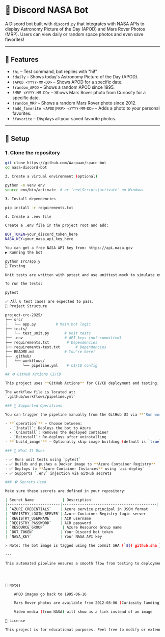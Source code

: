 # 🤖 Discord NASA Bot

A Discord bot built with `discord.py` that integrates with NASA APIs to display Astronomy Picture of the Day (APOD) and Mars Rover Photos (MRP). Users can view daily or random space photos and even save favorites!

---

## 🚀 Features

- `!hi` – Test command, bot replies with "hi!"
- `!daily` – Shows today's Astronomy Picture of the Day (APOD).
- `!APOD <YYYY-MM-DD>` – Shows APOD for a specific date.
- `!random_APOD` – Shows a random APOD since 1995.
- `!MRP <YYYY-MM-DD>` – Shows Mars Rover photo from Curiosity for a specific date.
- `!random_MRP` – Shows a random Mars Rover photo since 2012.
- `!add_favorite <APOD|MRP> <YYYY-MM-DD>` – Adds a photo to your personal favorites.
- `!favorite` – Displays all your saved favorite photos.

---

## 🔧 Setup

### 1. Clone the repository

```bash
git clone https://github.com/Wacpaan/space-bot
cd nasa-discord-bot

2. Create a virtual environment (optional)

python -m venv env
source env/bin/activate  # or `env\Scripts\activate` on Windows

3. Install dependencies

pip install -r requirements.txt

4. Create a .env file

Create a .env file in the project root and add:

BOT_TOKEN=your_discord_token_here
NASA_KEY=your_nasa_api_key_here

You can get a free NASA API key from: https://api.nasa.gov
▶️ Running the bot

python src/app.y
🧪 Testing

Unit tests are written with pytest and use unittest.mock to simulate external API calls.

To run the tests:

pytest

✅ All 6 test cases are expected to pass.
📁 Project Structure

project-crc-2025/
├── src/
│   └── app.py         # Main bot logic
├── tests/
│   └── test_unit.py       # Unit tests
├── .env                   # API keys (not committed)
├── requirements.txt        # Dependencies
├── requirements-test.txt       # Dependencies
├── README.md              # You're here!
├── .github/
│   └── workflows/
│       └── pipeline.yml    # CI/CD config

## ⚙️ GitHub Actions CI/CD

This project uses **GitHub Actions** for CI/CD deployment and testing.

The workflow file is located at:  
`.github/workflows/pipeline.yml`

### 🔁 Supported Operations

You can trigger the pipeline manually from the GitHub UI via **"Run workflow"**, with the following options:

- **`operation`** – Choose between:
  - `Install`: Deploys the bot to Azure
  - `Uninstall`: Removes the deployed container
  - `Reinstall`: Re-deploys after uninstalling
- **`build_image`** – Optionally skip image building (default is `true`)

### 🧪 What It Does

- ✅ Runs unit tests using `pytest`
- ✅ Builds and pushes a Docker image to **Azure Container Registry**
- ✅ Deploys to **Azure Container Instances** using `aci-deploy`
- ✅ Supports `.env` injection via GitHub secrets

### 🛠️ Secrets Used

Make sure these secrets are defined in your repository:

| Secret Name             | Description                               |
|------------------------|-------------------------------------------|
| `AZURE_CREDENTIALS`    | Azure service principal in JSON format     |
| `REGISTRY_LOGIN_SERVER`| Azure Container Registry login server      |
| `REGISTRY_USERNAME`    | ACR username                               |
| `REGISTRY_PASSWORD`    | ACR password                               |
| `RESOURCE_GROUP`        | Azure Resource Group name                 |
| `BOT_TOKEN`            | Your Discord bot token                     |
| `NASA_KEY`             | Your NASA API key                          |

> Note: The bot image is tagged using the commit SHA (`${{ github.sha }}`), so each deployment is versioned.

---

This automated pipeline ensures a smooth flow from testing to deployment for each update.




📌 Notes

    APOD images go back to 1995-06-16

    Mars Rover photos are available from 2012-08-06 (Curiosity landing)

    Video media (from NASA) will show as a link instead of an image

📜 License

This project is for educational purposes. Feel free to modify or extend it!